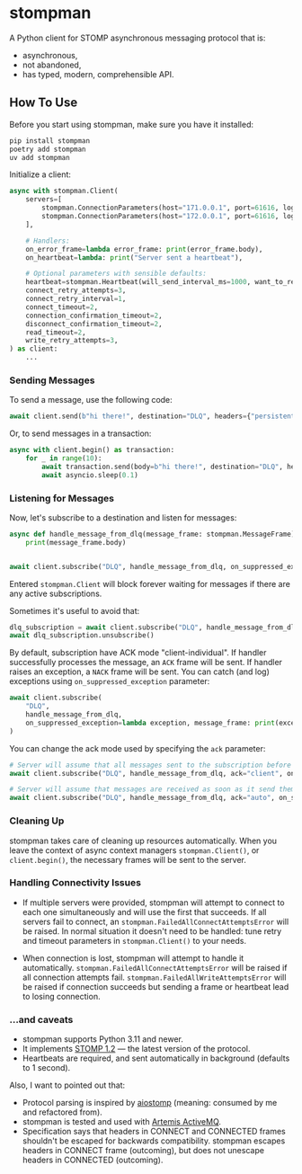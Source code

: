 # stompman

A Python client for STOMP asynchronous messaging protocol that is:

- asynchronous,
- not abandoned,
- has typed, modern, comprehensible API.

## How To Use

Before you start using stompman, make sure you have it installed:

```sh
pip install stompman
poetry add stompman
uv add stompman
```

Initialize a client:

```python
async with stompman.Client(
    servers=[
        stompman.ConnectionParameters(host="171.0.0.1", port=61616, login="user1", passcode="passcode1"),
        stompman.ConnectionParameters(host="172.0.0.1", port=61616, login="user2", passcode="passcode2"),
    ],

    # Handlers:
    on_error_frame=lambda error_frame: print(error_frame.body),
    on_heartbeat=lambda: print("Server sent a heartbeat"),

    # Optional parameters with sensible defaults:
    heartbeat=stompman.Heartbeat(will_send_interval_ms=1000, want_to_receive_interval_ms=1000),
    connect_retry_attempts=3,
    connect_retry_interval=1,
    connect_timeout=2,
    connection_confirmation_timeout=2,
    disconnect_confirmation_timeout=2,
    read_timeout=2,
    write_retry_attempts=3,
) as client:
    ...
```

### Sending Messages

To send a message, use the following code:

```python
await client.send(b"hi there!", destination="DLQ", headers={"persistent": "true"})
```

Or, to send messages in a transaction:

```python
async with client.begin() as transaction:
    for _ in range(10):
        await transaction.send(body=b"hi there!", destination="DLQ", headers={"persistent": "true"})
        await asyncio.sleep(0.1)
```

### Listening for Messages

Now, let's subscribe to a destination and listen for messages:

```python
async def handle_message_from_dlq(message_frame: stompman.MessageFrame) -> None:
    print(message_frame.body)


await client.subscribe("DLQ", handle_message_from_dlq, on_suppressed_exception=print)
```

Entered `stompman.Client` will block forever waiting for messages if there are any active subscriptions.

Sometimes it's useful to avoid that:

```python
dlq_subscription = await client.subscribe("DLQ", handle_message_from_dlq, on_suppressed_exception=print)
await dlq_subscription.unsubscribe()
```

By default, subscription have ACK mode "client-individual". If handler successfully processes the message, an `ACK` frame will be sent. If handler raises an exception, a `NACK` frame will be sent. You can catch (and log) exceptions using `on_suppressed_exception` parameter:

```python
await client.subscribe(
    "DLQ",
    handle_message_from_dlq,
    on_suppressed_exception=lambda exception, message_frame: print(exception, message_frame),
)
```

You can change the ack mode used by specifying the `ack` parameter:

```python
# Server will assume that all messages sent to the subscription before the ACK'ed message are received and processed:
await client.subscribe("DLQ", handle_message_from_dlq, ack="client", on_suppressed_exception=print)

# Server will assume that messages are received as soon as it send them to client:
await client.subscribe("DLQ", handle_message_from_dlq, ack="auto", on_suppressed_exception=print)
```

### Cleaning Up

stompman takes care of cleaning up resources automatically. When you leave the context of async context managers `stompman.Client()`, or `client.begin()`, the necessary frames will be sent to the server.

### Handling Connectivity Issues

- If multiple servers were provided, stompman will attempt to connect to each one simultaneously and will use the first that succeeds. If all servers fail to connect, an `stompman.FailedAllConnectAttemptsError` will be raised. In normal situation it doesn't need to be handled: tune retry and timeout parameters in `stompman.Client()` to your needs.

- When connection is lost, stompman will attempt to handle it automatically. `stompman.FailedAllConnectAttemptsError` will be raised if all connection attempts fail. `stompman.FailedAllWriteAttemptsError` will be raised if connection succeeds but sending a frame or heartbeat lead to losing connection.

### ...and caveats

- stompman supports Python 3.11 and newer.
- It implements [STOMP 1.2](https://stomp.github.io/stomp-specification-1.2.html) — the latest version of the protocol.
- Heartbeats are required, and sent automatically in background (defaults to 1 second).

Also, I want to pointed out that:

- Protocol parsing is inspired by [aiostomp](https://github.com/pedrokiefer/aiostomp/blob/3449dcb53f43e5956ccc7662bb5b7d76bc6ef36b/aiostomp/protocol.py) (meaning: consumed by me and refactored from).
- stompman is tested and used with [Artemis ActiveMQ](https://activemq.apache.org/components/artemis/).
- Specification says that headers in CONNECT and CONNECTED frames shouldn't be escaped for backwards compatibility. stompman escapes headers in CONNECT frame (outcoming), but does not unescape headers in CONNECTED (outcoming).

